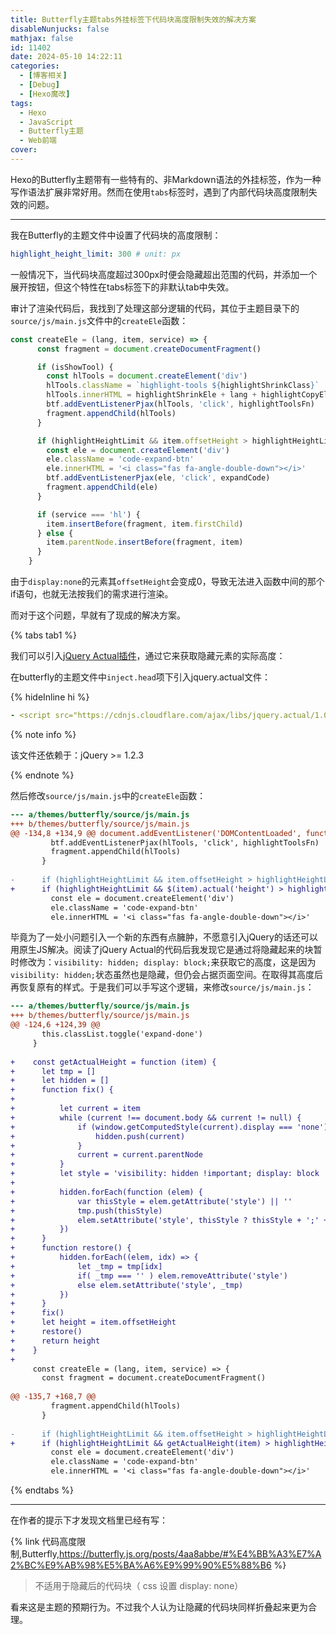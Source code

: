 ```yaml
---
title: Butterfly主题tabs外挂标签下代码块高度限制失效的解决方案
disableNunjucks: false
mathjax: false
id: 11402
date: 2024-05-10 14:22:11
categories:
  - [博客相关]
  - [Debug]
  - [Hexo魔改]
tags:
  - Hexo
  - JavaScript
  - Butterfly主题
  - Web前端
cover:
---
```


Hexo的Butterfly主题带有一些特有的、非Markdown语法的外挂标签，作为一种写作语法扩展非常好用。然而在使用`tabs`标签时，遇到了内部代码块高度限制失效的问题。

---

我在Butterfly的主题文件中设置了代码块的高度限制：

```yaml
highlight_height_limit: 300 # unit: px
```

一般情况下，当代码块高度超过300px时便会隐藏超出范围的代码，并添加一个展开按钮，但这个特性在tabs标签下的非默认tab中失效。

审计了渲染代码后，我找到了处理这部分逻辑的代码，其位于主题目录下的`source/js/main.js`文件中的`createEle`函数：

```js
const createEle = (lang, item, service) => {
      const fragment = document.createDocumentFragment()

      if (isShowTool) {
        const hlTools = document.createElement('div')
        hlTools.className = `highlight-tools ${highlightShrinkClass}`
        hlTools.innerHTML = highlightShrinkEle + lang + highlightCopyEle
        btf.addEventListenerPjax(hlTools, 'click', highlightToolsFn)
        fragment.appendChild(hlTools)
      }

      if (highlightHeightLimit && item.offsetHeight > highlightHeightLimit + 30) {
        const ele = document.createElement('div')
        ele.className = 'code-expand-btn'
        ele.innerHTML = '<i class="fas fa-angle-double-down"></i>'
        btf.addEventListenerPjax(ele, 'click', expandCode)
        fragment.appendChild(ele)
      }

      if (service === 'hl') {
        item.insertBefore(fragment, item.firstChild)
      } else {
        item.parentNode.insertBefore(fragment, item)
      }
    }
```

由于`display:none`的元素其`offsetHeight`会变成0，导致无法进入函数中间的那个if语句，也就无法按我们的需求进行渲染。

而对于这个问题，早就有了现成的解决方案。

{% tabs tab1 %}

<!-- tab 使用 jQuery Actual 插件 -->

我们可以引入[jQuery Actual插件](https://github.com/dreamerslab/jquery.actual)，通过它来获取隐藏元素的实际高度：

在butterfly的主题文件中`inject.head`项下引入jquery.actual文件：

{% hideInline hi %}

```yaml
- <script src="https://cdnjs.cloudflare.com/ajax/libs/jquery.actual/1.0.19/jquery.actual.min.js"></script>
```

{% note info %}

该文件还依赖于：jQuery >= 1.2.3

{% endnote %}

然后修改`source/js/main.js`中的`createEle`函数：

```diff
--- a/themes/butterfly/source/js/main.js
+++ b/themes/butterfly/source/js/main.js
@@ -134,8 +134,9 @@ document.addEventListener('DOMContentLoaded', function () {
         btf.addEventListenerPjax(hlTools, 'click', highlightToolsFn)
         fragment.appendChild(hlTools)
       }
 
-      if (highlightHeightLimit && item.offsetHeight > highlightHeightLimit + 30) {
+      if (highlightHeightLimit && $(item).actual('height') > highlightHeightLimit + 30) {
         const ele = document.createElement('div')
         ele.className = 'code-expand-btn'
         ele.innerHTML = '<i class="fas fa-angle-double-down"></i>'
```

<!-- endtab -->

<!-- tab 使用原生JS解决 -->

毕竟为了一处小问题引入一个新的东西有点臃肿，不愿意引入jQuery的话还可以用原生JS解决。阅读了jQuery Actual的代码后我发现它是通过将隐藏起来的块暂时修改为：`visibility: hidden; display: block;`来获取它的高度，这是因为`visibility: hidden;`状态虽然也是隐藏，但仍会占据页面空间。在取得其高度后再恢复原有的样式。于是我们可以手写这个逻辑，来修改`source/js/main.js`：

```diff
--- a/themes/butterfly/source/js/main.js
+++ b/themes/butterfly/source/js/main.js
@@ -124,6 +124,39 @@
       this.classList.toggle('expand-done')
     }
 
+    const getActualHeight = function (item) {
+      let tmp = []
+      let hidden = []
+      function fix() {
+      
+          let current = item
+          while (current !== document.body && current != null) {
+              if (window.getComputedStyle(current).display === 'none') {
+                  hidden.push(current)
+              }
+              current = current.parentNode
+          }
+          let style = 'visibility: hidden !important; display: block !important; '
+  
+          hidden.forEach(function (elem) {
+              var thisStyle = elem.getAttribute('style') || ''
+              tmp.push(thisStyle)
+              elem.setAttribute('style', thisStyle ? thisStyle + ';' + style : style)
+          })
+      }
+      function restore() {
+          hidden.forEach((elem, idx) => {
+              let _tmp = tmp[idx]
+              if( _tmp === '' ) elem.removeAttribute('style')
+              else elem.setAttribute('style', _tmp)
+          })
+      }
+      fix()
+      let height = item.offsetHeight
+      restore()
+      return height
+    }
+
     const createEle = (lang, item, service) => {
       const fragment = document.createDocumentFragment()
 
@@ -135,7 +168,7 @@
         fragment.appendChild(hlTools)
       }
 
-      if (highlightHeightLimit && item.offsetHeight > highlightHeightLimit + 30) {
+      if (highlightHeightLimit && getActualHeight(item) > highlightHeightLimit + 30) {
         const ele = document.createElement('div')
         ele.className = 'code-expand-btn'
         ele.innerHTML = '<i class="fas fa-angle-double-down"></i>'
```

<!-- endtab -->

{% endtabs %}

---

在作者的提示下才发现文档里已经有写：

{% link 代码高度限制,Butterfly,https://butterfly.js.org/posts/4aa8abbe/#%E4%BB%A3%E7%A2%BC%E9%AB%98%E5%BA%A6%E9%99%90%E5%88%B6 %}

> 不适用于隐藏后的代码块（ css 设置 display: none）

看来这是主题的预期行为。不过我个人认为让隐藏的代码块同样折叠起来更为合理。
